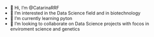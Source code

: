 - 👋 Hi, I’m @CatarinaRRF
- 👀 I’m interested in the Data Science field and in biotechnology
- 🌱 I’m currently learning pyton
- 💞️ I’m looking to collaborate on Data Science projects with focos in enviroment science and genetics
